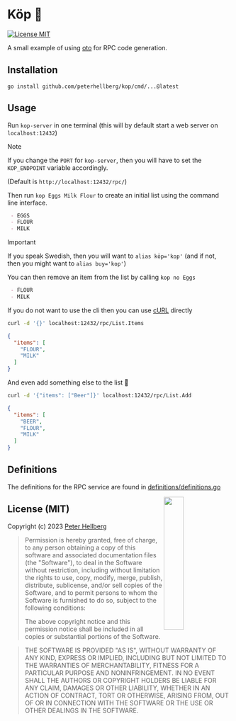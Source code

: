 # Köp 📝

[![License MIT](https://img.shields.io/badge/license-MIT-lightgrey.svg?style=flat)](https://github.com/peterhellberg/kop#license-mit)

A small example of using [oto](https://github.com/pacedotdev/oto) for RPC code generation.

## Installation

```
go install github.com/peterhellberg/kop/cmd/...@latest
```

## Usage

Run `kop-server` in one terminal (this will by default start a web server on `localhost:12432`)

> [!NOTE]
> If you change the `PORT` for `kop-server`, then you will have to set the `KOP_ENDPOINT` variable accordingly.
>
> (Default is `http://localhost:12432/rpc/`)

Then run `kop Eggs Milk Flour` to create an initial list using the command line interface.

```md
 - EGGS
 - FLOUR
 - MILK
```

> [!IMPORTANT]
> If you speak Swedish, then you will want to `alias köp='kop'` (and if not, then you might want to `alias buy='kop'`)

You can then remove an item from the list by calling `kop no Eggs`

```md
 - FLOUR
 - MILK
```

If you do not want to use the cli then you can use [cURL](https://curl.se) directly

```sh
curl -d '{}' localhost:12432/rpc/List.Items
```
```json
{
  "items": [
    "FLOUR",
    "MILK"
  ]
}
```

And even add something else to the list 🍺

```sh
curl -d '{"items": ["Beer"]}' localhost:12432/rpc/List.Add
```
```json
{
  "items": [
    "BEER",
    "FLOUR",
    "MILK"
  ]
}
```

## Definitions

The definitions for the RPC service are found in [definitions/definitions.go](definitions/definitions.go)

<img src="https://assets.c7.se/svg/viking-gopher.svg" align="right" width="30%" height="300">

## License (MIT)

Copyright (c) 2023 [Peter Hellberg](https://c7.se)

> Permission is hereby granted, free of charge, to any person obtaining
> a copy of this software and associated documentation files (the
> "Software"), to deal in the Software without restriction, including
> without limitation the rights to use, copy, modify, merge, publish,
> distribute, sublicense, and/or sell copies of the Software, and to
> permit persons to whom the Software is furnished to do so, subject to
> the following conditions:
>
> The above copyright notice and this permission notice shall be
> included in all copies or substantial portions of the Software.

> THE SOFTWARE IS PROVIDED "AS IS", WITHOUT WARRANTY OF ANY KIND,
> EXPRESS OR IMPLIED, INCLUDING BUT NOT LIMITED TO THE WARRANTIES OF
> MERCHANTABILITY, FITNESS FOR A PARTICULAR PURPOSE AND
> NONINFRINGEMENT. IN NO EVENT SHALL THE AUTHORS OR COPYRIGHT HOLDERS BE
> LIABLE FOR ANY CLAIM, DAMAGES OR OTHER LIABILITY, WHETHER IN AN ACTION
> OF CONTRACT, TORT OR OTHERWISE, ARISING FROM, OUT OF OR IN CONNECTION
> WITH THE SOFTWARE OR THE USE OR OTHER DEALINGS IN THE SOFTWARE.
